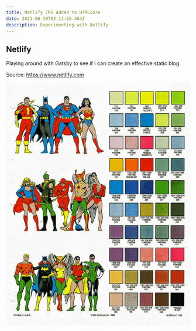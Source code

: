 ```yaml
---
title: Netlify CMS Added to HTMLcore
date: 2021-06-30T02:11:55.464Z
description: Experimenting with Netlify
---
```

## Netlify

Playing around with Gatsby to see if I can create an effective static blog.

Source: <https://www.netlify.com>

![](dc-character-color-palette.jpg)